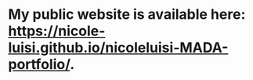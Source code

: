 # My public website is available here:  <https://nicole-luisi.github.io/nicoleluisi-MADA-portfolio/>.